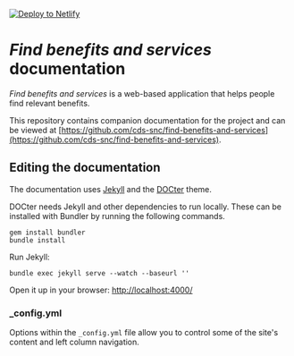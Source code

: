 
[![Deploy to Netlify](https://www.netlify.com/img/deploy/button.svg)](https://app.netlify.com/start/deploy?repository=https://github.com/katedee/docs-test)

# *Find benefits and services* documentation

*Find benefits and services* is a web-based application that helps people find relevant benefits.

This repository contains companion documentation for the project and can be viewed at [https://github.com/cds-snc/find-benefits-and-services](https://github.com/cds-snc/find-benefits-and-services).

## Editing the documentation

The documentation uses [Jekyll](http://jekyllrb.com/) and the [DOCter](https://github.com/cfpb/DOCter) theme.

DOCter needs Jekyll and other dependencies to run locally. These can be installed with Bundler by running the following commands.

```
gem install bundler
bundle install
```

Run Jekyll:

```
bundle exec jekyll serve --watch --baseurl ''
```

Open it up in your browser: <http://localhost:4000/>


### _config.yml

Options within the `_config.yml` file allow you to control some of the site's
content and left column navigation.
